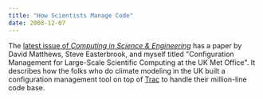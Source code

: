 ```yaml
---
title: "How Scientists Manage Code"
date: 2008-12-07
---
```

The <a href="http://cise.aip.org/dbt/dbt.jsp?KEY=CSENFA&amp;Volume=CURVOL&amp;Issue=CURISS">latest issue of <em>Computing in Science &amp; Engineering</em></a> has a paper by David Matthews, Steve Easterbrook, and myself titled "Configuration Management for Large-Scale Scientific Computing at the UK Met Office". It describes how the folks who do climate modeling in the UK built a configuration management tool on top of <a href="http://trac.edgewall.org">Trac</a> to handle their million-line code base.
